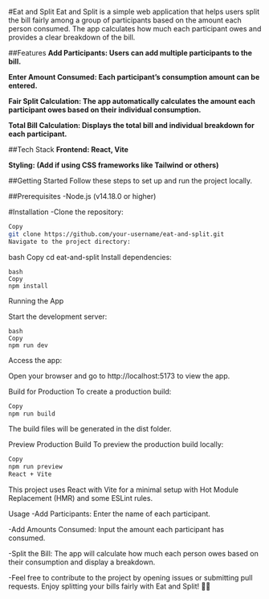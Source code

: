 
#Eat and Split
Eat and Split is a simple web application that helps users split the bill fairly among a group of participants based on the amount each person consumed. The app calculates how much each participant owes and provides a clear breakdown of the bill.

##Features
**Add Participants: Users can add multiple participants to the bill.**

**Enter Amount Consumed: Each participant’s consumption amount can be entered.**

**Fair Split Calculation: The app automatically calculates the amount each participant owes based on their individual consumption.**

**Total Bill Calculation: Displays the total bill and individual breakdown for each participant.**

##Tech Stack
**Frontend: React, Vite**

**Styling: (Add if using CSS frameworks like Tailwind or others)**

##Getting Started
Follow these steps to set up and run the project locally.

##Prerequisites
-Node.js (v14.18.0 or higher)

#Installation
-Clone the repository:

```bash
Copy
git clone https://github.com/your-username/eat-and-split.git
Navigate to the project directory:
```
bash
Copy
cd eat-and-split
Install dependencies:
```
bash
Copy
npm install
```
Running the App

Start the development server:
```
bash
Copy
npm run dev
```
Access the app:

Open your browser and go to http://localhost:5173 to view the app.

Build for Production
To create a production build:

```bash
Copy
npm run build
```
The build files will be generated in the dist folder.

Preview Production Build
To preview the production build locally:

```bash
Copy
npm run preview
React + Vite
```
This project uses React with Vite for a minimal setup with Hot Module Replacement (HMR) and some ESLint rules.

Usage
-Add Participants: Enter the name of each participant.

-Add Amounts Consumed: Input the amount each participant has consumed.

-Split the Bill: The app will calculate how much each person owes based on their consumption and display a breakdown.

-Feel free to contribute to the project by opening issues or submitting pull requests. Enjoy splitting your bills fairly with Eat and Split! 🍴💸
